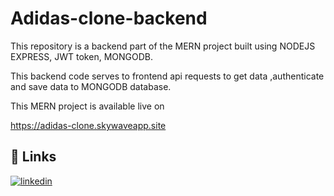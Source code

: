 
# Adidas-clone-backend

This repository is a backend part of the MERN project built using NODEJS EXPRESS, JWT token, MONGODB.

This backend code serves to frontend api requests to get data ,authenticate and save data to MONGODB database.

This MERN project is available live on

https://adidas-clone.skywaveapp.site



## 🔗 Links

[![linkedin](https://img.shields.io/badge/linkedin-0A66C2?style=for-the-badge&logo=linkedin&logoColor=white)](https://www.linkedin.com/in/vikaspatil0021)


